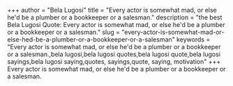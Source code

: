 +++
author = "Bela Lugosi"
title = "Every actor is somewhat mad, or else he'd be a plumber or a bookkeeper or a salesman."
description = "the best Bela Lugosi Quote: Every actor is somewhat mad, or else he'd be a plumber or a bookkeeper or a salesman."
slug = "every-actor-is-somewhat-mad-or-else-hed-be-a-plumber-or-a-bookkeeper-or-a-salesman"
keywords = "Every actor is somewhat mad, or else he'd be a plumber or a bookkeeper or a salesman.,bela lugosi,bela lugosi quotes,bela lugosi quote,bela lugosi sayings,bela lugosi saying,quotes, sayings,quote, saying, motivation"
+++
Every actor is somewhat mad, or else he'd be a plumber or a bookkeeper or a salesman.
